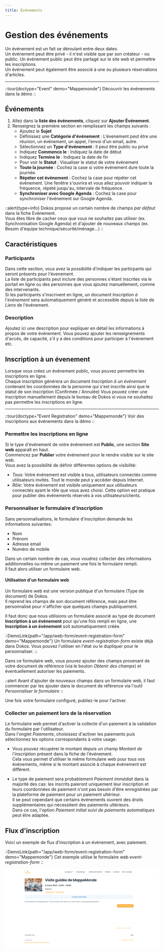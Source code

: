 ```yaml
---
title: Événements
---
```


# Gestion des événements


Un événement est un fait se déroulant entre deux dates.  
Un événement peut être privé - il n'est visible que par son créateur - ou public. Un événement public peut être partagé sur le site web et permettre les inscriptions.  
Un événement peut également être associé à une ou plusieurs réservations d'articles.

---

::tour{doctype="Event" demo="Mappemonde"}
Découvrir les événements dans la démo
::


## Événements

1. Allez dans la **liste des événements**, cliquez sur **Ajouter Événement**.
2. Renseignez la première section en remplissant les champs suivants :
	- Ajoutez le **Sujet**
	- Définissez une **Catégorie d'événement** : L'évenement peut être une réunion, un événement, un appel, l'envoi d'un email, autre.
	- Sélectionnez un **Type d'événement** : Il peut être public ou privé
	- Indiquez **Commence le** : Indiquez la date de début
	- Indiquez **Termine le** : Indiquez la date de fin
	- Pour voir le **Statut** : Visualiser le statut de votre événement
	- **Toute la journée** : Cochez la case si votre événement dure toute la journée.
	- **Répéter cet événement** : Cochez la case pour répéter cet événement. Une fenêtre s'ouvrira et vous allez pouvoir indiquer la fréquence, répété jusqu'au, intervale de fréquence.
	- **Synchroniser avec Google Agenda** : Cochez la case pour synchroniser l'événement sur Google Agenda.

::alert{type=info}
Dokos propose un certain nombre de champs _par défaut_ dans la fiche Evénement.  
Vous êtes libre de cacher ceux que vous ne souhaitez pas utiliser (ex. Synchronisation Google Agenda) et d'ajouter de nouveaux champs (ex. Besoin d'équipe technique/sécurité/ménage...)
::

## Caractéristiques

### Participants

Dans cette section, vous avez la possibilité d'indiquer les particpants qui seront présents pour l'évenement.  
La liste de participants peut inclure des personnes s'étant inscrites via le portail en ligne ou des personnes que vous ajoutez manuellement, comme des intervenants.  
Si les participants s'inscrivent en ligne, un document _Inscription à l'événement_ sera automatiquement généré et accessible depuis la liste de _Liens_ de l'événement.

### Description

Ajoutez ici une description pour expliquer en détail les informations à propos de votre événement. Vous pouvez ajouter les renseignements d'accès, de capacité, s'il y a des conditions pour participer à l'événement etc.  



## Inscription à un évenement

Lorsque vous créez un événement public, vous pouvez permettre les inscriptions en ligne.  
Chaque inscription générera un document _Inscription à un événement_ contenant les coordonnées de la personne qui s'est inscrite ainsi que le statut de son inscription (Confirmée / Annulée)
Vous pouvez créer une inscription manuellement depuis le bureau de Dokos si vous ne souhaitez pas permettre les inscriptions en ligne.

---

::tour{doctype="Event Registration" demo="Mappemonde"}
Voir des inscriptions aux événements dans la démo
::


### Permettre les inscriptions en ligne

Si le type d'événement de votre événement est **Public**, une section **Site web** apparaît en haut.  
Commencez par **Publier** votre événement pour le rendre visible sur le site web.  
Vous avez la possibilité de définir différentes options de visibilité:

- _Tous_: Votre événement est visible à tous, utilisateurs connectés comme utilisateurs invités. Tout le monde peut y accéder depuis Internet.
- _Rôle_: Votre événement est visibile uniquement aux utilisateurs connectés ayant le rôle que vous avez choisi. Cette option est pratique pour publier des événements réservés à vos utilisateurs/clients.


### Personnaliser le formulaire d'inscription

Sans personnalisations, le formulaire d'inscription demande les informations suivantes:
- Nom
- Prénom
- Adresse email
- Numéro de mobile


Dans un certain nombre de cas, vous voudrez collecter des informations additionnelles ou même un paiement une fois le formulaire rempli.  
Il faut alors utiliser un formulaire web.

#### Utilisation d'un formulaire web

Un formulaire web est une version publique d'un formulaire (Type de document) de Dokos.  
Il reprend les champs de son document référence, mais peut être personnalisé pour n'afficher que quelques champs publiquement.  

Il faut donc que nous utilisions un formulaire associé au type de document **Inscription à un événement** pour qu'une fois rempli en ligne, une **Inscription à un événement** soit automatiquement créée.

::DemoLink{path="/app/web-form/event-registration-form" demo="Mappemonde"}
Un formulaire _event-registration-form_ existe déjà dans Dokos. Vous pouvez l'utiliser en l'état ou le dupliquer pour le personnaliser.
::

Dans ce formulaire web, vous pouvez ajouter des champs provenant de votre document de référence (via le bouton _Obtenir des champs_) et éventuellement autoriser les paiements.  

::alert
Avant d'ajouter de nouveaux champs dans un formulaire web, il faut commencer par les ajouter dans le document de référence via l'outil _Personnaliser le formulaire_
::

Une fois votre formulaire configuré, publiez-le pour l'activer.

### Collecter un paiement lors de la réservation

Le formulaire web permet d'activer la collecte d'un paiement à la validation du formulaire par l'utilisateur.  
Dans l'onglet _Paiements_, choisissez d'activer les paiements puis sélectionnez les options correspondants à votre usage:

- Vous pouvez récupérer le montant depuis un champ *Montant de l'inscription* présent dans la fiche de l'événement.  
Cela vous permet d'utiliser le même formulaire web pour tous vos événements, même si le montant associé à chaque événement est différent.

- Le type de paiement sera probablement _Paiement immédiat_ dans la majorité des cas: les inscrits paieront uniquement leur inscription et leurs coordonnées de paiement n'ont pas besoin d'être enregistrées par la plateforme de paiement pour un paiement ultérieur.  
Il se peut cependant que certains événements ouvrent des droits supplémentaires qui nécessitent des paiements ultérieurs.  
Dans ce cas, l'option _Paiement initial suivi de paiements automatiques_ peut être adaptée.


## Flux d'inscription

Voici un exemple de flux d'inscription à un événement, avec paiement.  

::DemoLink{path="/app/web-form/event-registration-form" demo="Mappemonde"}
Cet exemple utilise le formulaire web _event-registration-form_
::

![Flux d'inscription](/content/lieu/event/event_registration.gif)